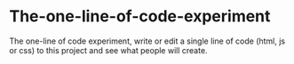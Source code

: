 # The-one-line-of-code-experiment
The one-line of code experiment, write or edit a single line of code (html, js or css) to this project and see what people will create.
